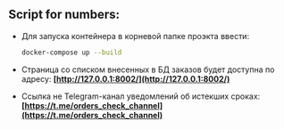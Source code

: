
Script for numbers:
----------------

- Для запуска контейнера в корневой папке проэкта ввести:

    ```bash
    docker-compose up --build
    ```
- Страница со списком внесенных в БД заказов будет доступна по адресу:
**[http://127.0.0.1:8002/](http://127.0.0.1:8002/)**
- Ссылка не Telegram-канал уведомлений об истекших сроках:
**[https://t.me/orders_check_channel](https://t.me/orders_check_channel)**